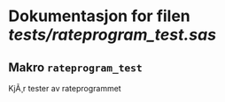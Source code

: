 
# Dokumentasjon for filen *tests/rateprogram_test.sas*


## Makro `rateprogram_test`

KjÃ¸r tester av rateprogrammet
